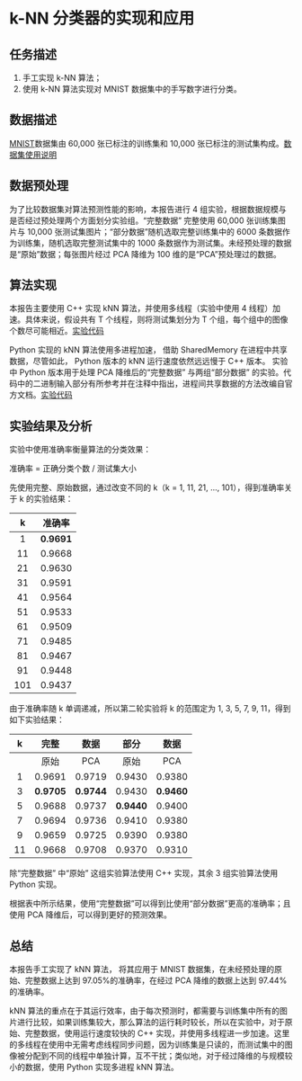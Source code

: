 # k-NN 分类器的实现和应用

## 任务描述

1. 手工实现 k-NN 算法；
2. 使用 k-NN 算法实现对 MNIST 数据集中的手写数字进行分类。

## 数据描述

[MNIST](http://yann.lecun.com/exdb/mnist/)数据集由 60,000 张已标注的训练集和 10,000 张已标注的测试集构成。[数据集使用说明](/1.%20kNN/mnist/README.md)

## 数据预处理

为了比较数据集对算法预测性能的影响，本报告进行 4 组实验，根据数据规模与是否经过预处理两个方面划分实验组。“完整数据” 完整使用 60,000 张训练集图片与 10,000 张测试集图片；“部分数据”随机选取完整训练集中的 6000 条数据作为训练集，随机选取完整测试集中的 1000 条数据作为测试集。未经预处理的数据是“原始”数据；每张图片经过 PCA 降维为 100 维的是“PCA”预处理过的数据。

## 算法实现

本报告主要使用 C++ 实现 kNN 算法，并使用多线程（实验中使用 4 线程）加速。具体来说，假设共有 T 个线程，则将测试集划分为 T 个组，每个组中的图像个数尽可能相近。[实验代码](/1.%20kNN/knn.cpp)

Python 实现的 kNN 算法使用多进程加速， 借助 SharedMemory 在进程中共享数据，尽管如此， Python 版本的 kNN 运行速度依然远远慢于 C++ 版本。 实验中 Python 版本用于处理 PCA 降维后的“完整数据” 与两组“部分数据” 的实验。代码中的二进制输入部分有所参考并在注释中指出，进程间共享数据的方法改编自官方文档。[实验代码](knn.py)

## 实验结果及分析

实验中使用准确率衡量算法的分类效果：

准确率 = 正确分类个数 / 测试集大小

先使用完整、原始数据，通过改变不同的 k（k = 1, 11, 21, ..., 101），得到准确率关于 k 的实验结果：

|k|准确率|
|:-:|:-:|
|1|**0.9691**|
|11|0.9668|
|21|0.9630|
|31|0.9591|
|41|0.9564|
|51|0.9533|
|61|0.9509|
|71|0.9485|
|81|0.9467|
|91|0.9448|
|101|0.9437|

由于准确率随 k 单调递减，所以第二轮实验将 k 的范围定为 1, 3, 5, 7, 9, 11，得到如下实验结果：

|k|完整|数据|部分|数据|
|:-:|:-:|:-:|:-:|:-:|	
||原始|PCA|原始|PCA|
|1|0.9691|0.9719|0.9430|0.9380|
|3|**0.9705**|**0.9744**|0.9430|**0.9460**|
|5|0.9688|0.9737|**0.9440**|0.9400|
|7|0.9694|0.9736|0.9410|0.9380|
|9|0.9659|0.9725|0.9390|0.9380|
|11|0.9668|0.9708|0.9370|0.9310|

除“完整数据” 中“原始” 这组实验算法使用 C++ 实现，其余 3 组实验算法使用 Python 实现。

根据表中所示结果，使用“完整数据”可以得到比使用“部分数据”更高的准确率；且使用 PCA 降维后，可以得到更好的预测效果。

## 总结

本报告手工实现了 kNN 算法， 将其应用于 MNIST 数据集，在未经预处理的原始、完整数据上达到 97.05%的准确率，在经过 PCA 降维的数据上达到 97.44% 的准确率。

kNN 算法的重点在于其运行效率，由于每次预测时，都需要与训练集中所有的图片进行比较，如果训练集较大，那么算法的运行耗时较长，所以在实验中，对于原始、完整数据，使用运行速度较快的 C++ 实现，并使用多线程进一步加速。这里的多线程在使用中无需考虑线程同步问题，因为训练集是只读的，而测试集中的图像被分配到不同的线程中单独计算，互不干扰；类似地，对于经过降维的与规模较小的数据，使用 Python 实现多进程 kNN 算法。
